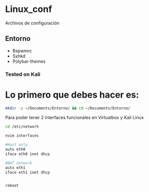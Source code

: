# Linux_conf

Archivos de configuración

## Entorno
- Bspwmrc
- Sxhkd
- Polybar-themes


### Tested on Kali


# Lo primero que debes hacer es:

```bash
mkdir -p ~/Documents/Entorno/ && cd ~/Documents/Entorno/

```

Para poder tener 2 interfaces funcionales en Virtualbox y Kali Linux 
```bash
cd /etc/network

nvim interfaces

#Host only
auto eth0
iface eth0 inet dhcp

#NAT network
auto eth1
iface eth1 inet dhcp


reboot
```
